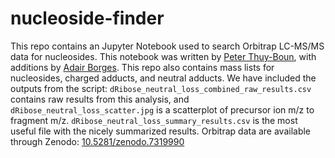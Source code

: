 # nucleoside-finder

This repo contains an Jupyter Notebook used to search Orbitrap LC-MS/MS data for nucleosides. This notebook was written by [Peter Thuy-Boun](https://github.com/petertb), with additions by [Adair Borges](https://github.com/borgesadair1). This repo also contains mass lists for nucleosides, charged adducts, and neutral adducts. We have included the outputs from the script: `dRibose_neutral_loss_combined_raw_results.csv` contains raw results from this analysis, and `dRibose_neutral_loss_scatter.jpg` is a scatterplot of precursor ion m/z to fragment m/z. `dRibose_neutral_loss_summary_results.csv` is the most useful file with the nicely summarized results. Orbitrap data are available through Zenodo: [10.5281/zenodo.7319990](https://zenodo.org/record/7319990#.Y4UDYuxuewk)
  
